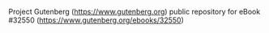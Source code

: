 Project Gutenberg (https://www.gutenberg.org) public repository for eBook #32550 (https://www.gutenberg.org/ebooks/32550)
